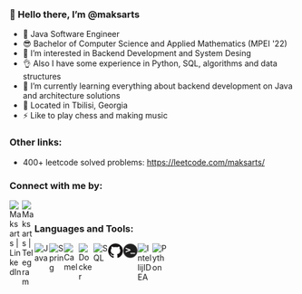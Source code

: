 ### 👋 Hello there, I’m @maksarts


- :triumph: Java Software Engineer
- :sunglasses: Bachelor of Computer Science and Applied Mathematics (MPEI '22)
- 👀 I’m interested in Backend Development and System Desing
- :ok_hand: Also I have some experience in Python, SQL, algorithms and data structures
- 🌱 I’m currently learning everything about backend development on Java and architecture solutions
- 🌃 Located in Tbilisi, Georgia
- ⚡ Like to play chess and making music


### Other links:
- 400+ leetcode solved problems: https://leetcode.com/maksarts/


### Connect with me by:
[<img align="left" alt="Maksarts | LinkedIn" width="22px" src="https://cdn-icons-png.flaticon.com/512/174/174857.png" />][LinkedIn]
[<img align="left" alt="Maksarts | Telegram" width="22px" src="https://upload.wikimedia.org/wikipedia/commons/thumb/8/82/Telegram_logo.svg/512px-Telegram_logo.svg.png" />][Telegram]


<br />

### Languages and Tools:

<img align="left" alt="Java" width="26px" src="https://upload.wikimedia.org/wikipedia/ru/thumb/3/39/Java_logo.svg/1200px-Java_logo.svg.png" />
<img align="left" alt="Spring" width="26px" src="https://miro.medium.com/max/500/1*AbiX4LwtSNozoyfypcKvEg.png" />
<img align="left" alt="Camel" width="26px" src="https://static-00.iconduck.com/assets.00/apache-camel-icon-512x512-45u3xft2.png" />
<img align="left" alt="Docker" width="26px" src="https://static-00.iconduck.com/assets.00/docker-icon-512x438-ga1hb37h.png" />
<img align="left" alt="SQL" width="26px"  src="https://thumbs.dreamstime.com/b/sql-database-icon-logo-design-ui-ux-app-orange-inscription-shadow-96841969.jpg" />
<img align="left" alt="GitHub" width="26px" src="https://raw.githubusercontent.com/github/explore/78df643247d429f6cc873026c0622819ad797942/topics/github/github.png" />
<img align="left" alt="Terminal" width="26px" src="https://raw.githubusercontent.com/github/explore/80688e429a7d4ef2fca1e82350fe8e3517d3494d/topics/terminal/terminal.png" />
<img align="left" alt="IntellijIDEA" width="26px" src="https://upload.wikimedia.org/wikipedia/commons/thumb/9/9c/IntelliJ_IDEA_Icon.svg/2048px-IntelliJ_IDEA_Icon.svg.png" />
<img align="left" alt="Python" width="26px" src="https://upload.wikimedia.org/wikipedia/commons/thumb/c/c3/Python-logo-notext.svg/1200px-Python-logo-notext.svg.png" />













[LinkedIn]: https://linkedin.com/in/maksarts
[Telegram]: https://t.me/hehehelilili
